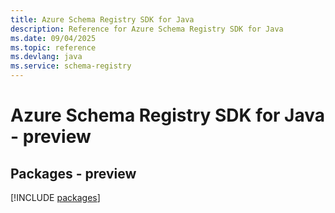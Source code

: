 ```yaml
---
title: Azure Schema Registry SDK for Java
description: Reference for Azure Schema Registry SDK for Java
ms.date: 09/04/2025
ms.topic: reference
ms.devlang: java
ms.service: schema-registry
---
```

# Azure Schema Registry SDK for Java - preview
## Packages - preview
[!INCLUDE [packages](schema-registry-index.md)]